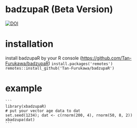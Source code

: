 # badzupaR (Beta Version)

[![DOI](https://zenodo.org/badge/497178337.svg)](https://zenodo.org/badge/latestdoi/497178337)

# installation
install badzupaR by your R console (https://github.com/Tan-Furukawa/badzupaR)
    ```
    install.packages('remotes')
    remotes::install_github('Tan-Furukawa/badzupaR')
    ```

# example
    ```
    library(xbadzupaR)
    # put your vector age data to dat
    set.seed(1234); dat <- c(rnorm(200, 4), rnorm(50, 8, 2))
    xbadzupa(dat)
    ```